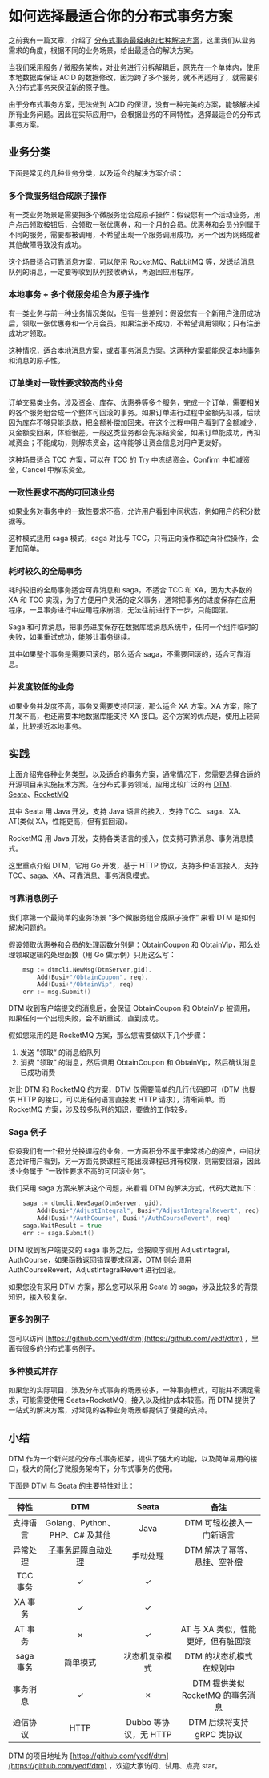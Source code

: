 # 如何选择最适合你的分布式事务方案

之前我有一篇文章，介绍了 [分布式事务最经典的七种解决方案](https://segmentfault.com/a/1190000040321750)，这里我们从业务需求的角度，根据不同的业务场景，给出最适合的解决方案。

当我们采用服务 / 微服务架构，对业务进行分拆解耦后，原先在一个单体内，使用本地数据库保证 ACID 的数据修改，因为跨了多个服务，就不再适用了，就需要引入分布式事务来保证新的原子性。

由于分布式事务方案，无法做到 ACID 的保证，没有一种完美的方案，能够解决掉所有业务问题。因此在实际应用中，会根据业务的不同特性，选择最适合的分布式事务方案。

## 业务分类

下面是常见的几种业务分类，以及适合的解决方案介绍：

### 多个微服务组合成原子操作

有一类业务场景是需要把多个微服务组合成原子操作：假设您有一个活动业务，用户点击领取按钮后，会领取一张优惠券，和一个月的会员。优惠券和会员分别属于不同的服务，需要都被调用，不希望出现一个服务调用成功，另一个因为网络或者其他故障导致没有成功。

这个场景适合可靠消息方案，可以使用 RocketMQ、RabbitMQ 等，发送给消息队列的消息，一定要等收到队列接收确认，再返回应用程序。

### 本地事务 + 多个微服务组合为原子操作

有一类业务与前一种业务情况类似，但有一些差别：假设您有一个新用户注册成功后，领取一张优惠券和一个月会员。如果注册不成功，不希望调用领取；只有注册成功才领取。

这种情况，适合本地消息方案，或者事务消息方案。这两种方案都能保证本地事务和消息的原子性。

### 订单类对一致性要求较高的业务

订单交易类业务，涉及资金、库存、优惠券等多个服务，完成一个订单，需要相关的各个服务组合成一个整体可回滚的事务。如果订单进行过程中金额先扣减，后续因为库存不够只能退款，把金额补偿加回来。在这个过程中用户看到了金额减少，又金额变回来，体验很差。一般这类业务都会先冻结资金，如果订单能成功，再扣减资金；不能成功，则解冻资金，这样能够让资金信息对用户更友好。

这种场景适合 TCC 方案，可以在 TCC 的 Try 中冻结资金，Confirm 中扣减资金，Cancel 中解冻资金。

### 一致性要求不高的可回滚业务

如果业务对事务中的一致性要求不高，允许用户看到中间状态，例如用户的积分数据等。

这种模式适用 saga 模式，saga 对比与 TCC，只有正向操作和逆向补偿操作，会更加简单。

### 耗时较久的全局事务

耗时较旧的全局事务适合可靠消息和 saga，不适合 TCC 和 XA，因为大多数的 XA 和 TCC 实现，为了方便用户灵活的定义事务，通常把事务的进度保存在应用程序，一旦事务进行中应用程序崩溃，无法往前进行下一步，只能回滚。

Saga 和可靠消息，把事务进度保存在数据库或消息系统中，任何一个组件临时的失败，如果重试成功，能够让事务继续。

其中如果整个事务是需要回滚的，那么适合 saga，不需要回滚的，适合可靠消息。

### 并发度较低的业务

如果业务并发度不高，事务又需要支持回滚，那么适合 XA 方案。XA 方案，除了并发不高，也还需要本地数据库能支持 XA 接口。这个方案的优点是，使用上较简单，比较接近本地事务。

## 实践

上面介绍完各种业务类型，以及适合的事务方案，通常情况下，您需要选择合适的开源项目来实施技术方案。在分布式事务领域，应用比较广泛的有 [DTM](https://github.com/yedf/dtm)、[Seata](https://github.com/seata/seata)、[RocketMQ](https://github.com/apache/rocketmq)

其中 Seata 用 Java 开发，支持 Java 语言的接入，支持 TCC、saga、XA、AT(类似 XA，性能更高，但有脏回滚)。

RocketMQ 用 Java 开发，支持各类语言的接入，仅支持可靠消息、事务消息模式。

这里重点介绍 DTM，它用 Go 开发，基于 HTTP 协议，支持多种语言接入，支持 TCC、saga、XA、可靠消息、事务消息模式。

### 可靠消息例子

我们拿第一个最简单的业务场景 “多个微服务组合成原子操作” 来看 DTM 是如何解决问题的。

假设领取优惠券和会员的处理函数分别是：ObtainCoupon 和 ObtainVip，那么处理领取逻辑的处理函数（用 Go 做示例）只用这么写：

```go
	msg := dtmcli.NewMsg(DtmServer,gid).
		Add(Busi+"/ObtainCoupon", req).
		Add(Busi+"/ObtainVip", req)
	err := msg.Submit()
```

DTM 收到客户端提交的消息后，会保证 ObtainCoupon 和 ObtainVip 被调用，如果任何一个出现失败，会不断重试，直到成功。

假如您采用的是 RocketMQ 方案，那么您需要做以下几个步骤：

1. 发送 ”领取“ 的消息给队列
2. 消费 “领取” 的消息，然后调用 ObtainCoupon 和 ObtainVip，然后确认消息已成功消费

对比 DTM 和 RocketMQ 的方案，DTM 仅需要简单的几行代码即可（DTM 也提供 HTTP 的接口，可以用任何语言直接发 HTTP 请求），清晰简单。而 RocketMQ 方案，涉及较多队列的知识，要做的工作较多。

### Saga 例子

假设我们有一个积分兑换课程的业务，一方面积分不属于非常核心的资产，中间状态允许用户看到，另一方面兑换课程可能出现课程已拥有权限，则需要回滚，因此该业务属于 “一致性要求不高的可回滚业务“。

我们采用 saga 方案来解决这个问题，来看看 DTM 的解决方式，代码大致如下：

```go
	saga := dtmcli.NewSaga(DtmServer, gid).
		Add(Busi+"/AdjustIntegral", Busi+"/AdjustIntegralRevert", req).
		Add(Busi+"/AuthCourse", Busi+"/AuthCourseRevert", req)
	saga.WaitResult = true
	err := saga.Submit()
```

DTM 收到客户端提交的 saga 事务之后，会按顺序调用 AdjustIntegral，AuthCourse，如果函数返回错误要求回滚，DTM 则会调用 AuthCourseRevert，AdjustIntegralRevert 进行回滚。

如果您没有采用 DTM 方案，那么您可以采用 Seata 的 saga，涉及比较多的背景知识，接入较复杂。

### 更多的例子

您可以访问 [https://github.com/yedf/dtm](https://github.com/yedf/dtm) ，里面有很多的分布式事务例子。

### 多种模式并存

如果您的实际项目，涉及分布式事务的场景较多，一种事务模式，可能并不满足需求，可能需要使用 Seata+RocketMQ，接入以及维护成本较高。而 DTM 提供了一站式的解决方案，对常见的各种业务场景都提供了便捷的支持。

## 小结

DTM 作为一个新兴起的分布式事务框架，提供了强大的功能，以及简单易用的接口，极大的简化了微服务架构下，分布式事务的使用。

下面是 DTM 与 Seata 的主要特性对比：

|   特性    |                             DTM                              |         Seata         |                备注                 |
| :-------: | :----------------------------------------------------------: | :-------------------: | :---------------------------------: |
| 支持语言  |                Golang、Python、PHP、C# 及其他                |         Java          |      DTM 可轻松接入一门新语言       |
| 异常处理  | [子事务屏障自动处理](https://zhuanlan.zhihu.com/p/388444465) |       手动处理        |    DTM 解决了幂等、悬挂、空补偿     |
| TCC 事务  |                              ✓                               |           ✓           |                                     |
|  XA 事务  |                              ✓                               |           ✓           |                                     |
|  AT 事务  |                              ✗                               |           ✓           | AT 与 XA 类似，性能更好，但有脏回滚 |
| saga 事务 |                           简单模式                           |    状态机复杂模式     |      DTM 的状态机模式在规划中       |
| 事务消息  |                              ✓                               |           ✗           |  DTM 提供类似 RocketMQ 的事务消息   |
| 通信协议  |                             HTTP                             | Dubbo 等协议，无 HTTP |     DTM 后续将支持 gRPC 类协议      |

DTM 的项目地址为 [https://github.com/yedf/dtm](https://github.com/yedf/dtm) ，欢迎大家访问、试用、点亮 star。
